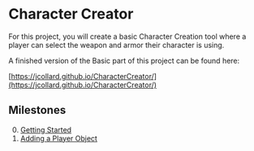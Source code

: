 # Character Creator

For this project, you will create a basic Character Creation tool where a player
can select the weapon and armor their character is using.


A finished version of the Basic part of this project can be found here:

[https://jcollard.github.io/CharacterCreator/](https://jcollard.github.io/CharacterCreator/)

## Milestones

0. [Getting Started](00_GettingStarted/GettingStarted.md)
1. [Adding a Player Object](01_AddingAPlayerObject/AddingAPlayerObject.md)